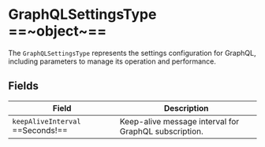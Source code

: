 # GraphQLSettingsType ==~object~==

The `GraphQLSettingsType` represents the settings configuration for GraphQL, including parameters to manage its operation and performance.

## Fields

| Field                                 | Description                                                 |
|---------------------------------------|-------------------------------------------------------------|
| `keepAliveInterval` ==Seconds!==      | Keep-alive message interval for GraphQL subscription.       |